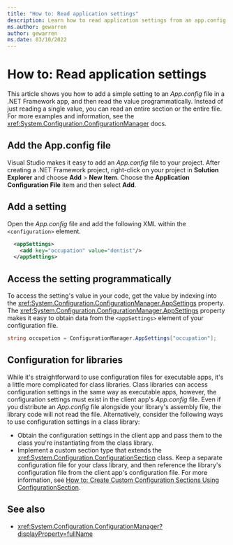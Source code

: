 ```yaml
---
title: "How to: Read application settings"
description: Learn how to read application settings from an app.config file in .NET Framework.
ms.author: gewarren
author: gewarren
ms.date: 03/10/2022
---
```

# How to: Read application settings

This article shows you how to add a simple setting to an *App.config* file in a .NET Framework app, and then read the value programmatically. Instead of just reading a single value, you can read an entire section or the entire file. For more examples and information, see the <xref:System.Configuration.ConfigurationManager> docs.

## Add the App.config file

Visual Studio makes it easy to add an *App.config* file to your project. After creating a .NET Framework project, right-click on your project in **Solution Explorer** and choose **Add** > **New Item**. Choose the **Application Configuration File** item and then select **Add**.

## Add a setting

Open the *App.config* file and add the following XML within the `<configuration>` element.

```xml
  <appSettings>
    <add key="occupation" value="dentist"/>
  </appSettings>
```

## Access the setting programmatically

To access the setting's value in your code, get the value by indexing into the <xref:System.Configuration.ConfigurationManager.AppSettings> property. The <xref:System.Configuration.ConfigurationManager.AppSettings> property makes it easy to obtain data from the `<appSettings>` element of your configuration file.

```csharp
string occupation = ConfigurationManager.AppSettings["occupation"];
```

## Configuration for libraries

While it's straightforward to use configuration files for executable apps, it's a little more complicated for class libraries. Class libraries can access configuration settings in the same way as executable apps, however, the configuration settings must exist in the client app's *App.config* file. Even if you distribute an *App.config* file alongside your library's assembly file, the library code will not read the file. Alternatively, consider the following ways to use configuration settings in a class library:

- Obtain the configuration settings in the client app and pass them to the class you're instantiating from the class library.
- Implement a custom section type that extends the <xref:System.Configuration.ConfigurationSection> class. Keep a separate configuration file for your class library, and then reference the library's configuration file from the client app's configuration file. For more information, see [How to: Create Custom Configuration Sections Using ConfigurationSection](/previous-versions/aspnet/2tw134k3(v=vs.100)).

## See also

- <xref:System.Configuration.ConfigurationManager?displayProperty=fullName>
